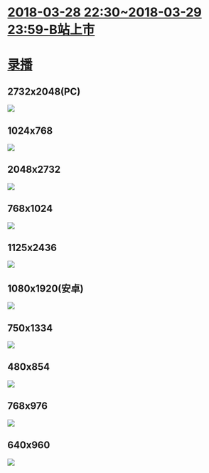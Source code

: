 # [2018-03-28 22:30~2018-03-29 23:59-B站上市](https://www.bilibili.com/read/cv328714)
# [录播](https://www.bilibili.com/video/av21295743)
## 2732x2048(PC)
![](http://i0.hdslb.com/bfs/archive/a661ac8ffbe9a74a3781bd4a207e52a4cb114d7f.jpg)
## 1024x768
![](http://i0.hdslb.com/bfs/archive/908850d366309d2bafe84e250d3caf5022162664.jpg)

## 2048x2732
![](http://i0.hdslb.com/bfs/archive/1e74f02b4fe4763e043ebb87f693aea485f5a4e7.jpg)
## 768x1024
![](http://i0.hdslb.com/bfs/archive/878f7d0b24f90ef84d7e905dcf2a2c9726ea3899.jpg)

## 1125x2436
![](http://i0.hdslb.com/bfs/archive/342d69d80495a9c8c575a1efe704a552f453b0a8.jpg)

## 1080x1920(安卓)
![](http://i0.hdslb.com/bfs/archive/34d1771dba7f0b5f5140dc8baeb57b22fee9fd68.jpg)
## 750x1334
![](http://i0.hdslb.com/bfs/archive/b0ae02ea67255380e532b76e60d73e034f2d574a.jpg)
## 480x854
![](http://i0.hdslb.com/bfs/archive/a72d31e7ec2982dc131b739838785a76d30fadae.jpg)

## 768x976
![](http://i0.hdslb.com/bfs/archive/abe031bb3c1a46bca0fc8f01bc2ce494150abfcd.jpg)

## 640x960
![](http://i0.hdslb.com/bfs/archive/06f0d9b7873fb3971c74cfd2c1e08bfc565a454b.jpg)